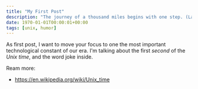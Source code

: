 ```yaml
---
title: "My First Post"
description: "The journey of a thousand miles begins with one step. (Lao Tzu)"
date: 1970-01-01T00:00:01+00:00
tags: [unix, humor]
---
```


As first post, I want to move your focus to one the most important technological constant of our era. 
I'm talking about the first _second_ of the _Unix time_, and the word joke inside.

Ream more:
- <https://en.wikipedia.org/wiki/Unix_time>

